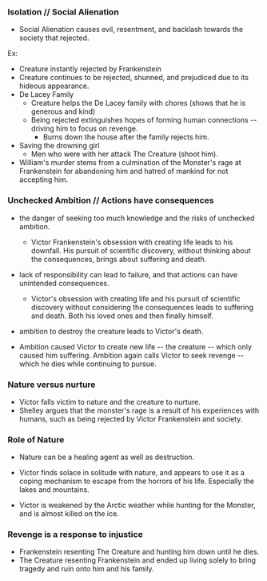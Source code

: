 ### Isolation // Social Alienation

* Social Alienation causes evil, resentment, and backlash towards the society that rejected.

Ex:
* Creature instantly rejected by Frankenstein 
* Creature continues to be rejected, shunned, and prejudiced due to its hideous appearance.
* De Lacey Family
	* Creature helps the De Lacey family with chores (shows that he is generous and kind)
	* Being rejected extinguishes hopes of forming human connections -- driving him to focus on revenge.
		* Burns down the house after the family rejects him.
* Saving the drowning girl
	* Men who were with her attack The Creature (shoot him).
* William's murder stems from a culmination of the Monster's rage at Frankenstein for abandoning him and hatred of mankind for not accepting him.
### Unchecked Ambition // Actions have consequences

* the danger of seeking too much knowledge and the risks of unchecked ambition. 
	* Victor Frankenstein's obsession with creating life leads to his downfall. His pursuit of scientific discovery, without thinking about the consequences, brings about suffering and death.
*  lack of responsibility can lead to failure, and that actions can have unintended consequences.
	* Victor's obsession with creating life and his pursuit of scientific discovery without considering the consequences leads to suffering and death. Both his loved ones and then finally himself.
* ambition to destroy the creature leads to Victor's death.

* Ambition caused Victor to create new life -- the creature -- which only caused him suffering. Ambition again calls Victor to seek revenge -- which he dies while continuing to pursue.

### Nature versus nurture

* Victor falls victim to nature and the creature to nurture.
* Shelley argues that the monster's rage is a result of his experiences with humans, such as being rejected by Victor Frankenstein and society.
### Role of Nature

* Nature can be a healing agent as well as destruction.

* Victor finds solace in solitude with nature, and appears to use it as a coping mechanism to escape from the horrors of his life. Especially the lakes and mountains.

* Victor is weakened by the Arctic weather while hunting for the Monster, and is almost killed on the ice.

### Revenge is a response to injustice

* Frankenstein resenting The Creature and hunting him down until he dies.
* The Creature resenting Frankenstein and ended up living solely to bring tragedy and ruin onto him and his family.

